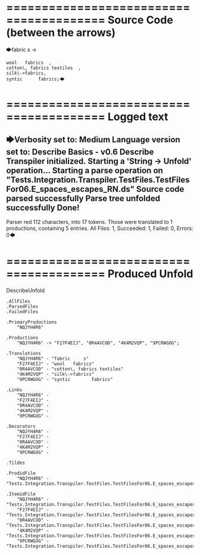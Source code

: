 ========================================
Source Code (between the arrows)
========================================

🡆fabric     s 	->

	wool   fabrics	,
	cotton\, fabrics textiles  ,
    silk\->fabrics,
    syntic 		fabrics;🡄

========================================
Logged text
========================================

🡆Verbosity set to: Medium
Language version set to: Describe Basics - v0.6
Describe Transpiler initialized.
Starting a 'String -> Unfold' operation...
Starting a parse operation on "Tests.Integration.Transpiler.TestFiles.TestFilesFor06.E_spaces_escapes_RN.ds"
Source code parsed successfully
Parse tree unfolded successfully
Done!
------------------------
Parser red 112 characters, into 17 tokens.
Those were translated to 1 productions, containing 5 entries.
All Files: 1, Succeeded: 1, Failed: 0, Errors: 0🡄

========================================
Produced Unfold
========================================

DescribeUnfold

    .AllFiles
    .ParsedFiles
    .FailedFiles

    .PrimaryProductions
        "NQJYH4R6" 

    .Productions
        "NQJYH4R6" -> "F27F4EIJ", "0R4AVCOD", "4K4M2VQP", "9PCRWGOG";

    .Translations
        "NQJYH4R6" - "fabric     s"
        "F27F4EIJ" - "wool   fabrics"
        "0R4AVCOD" - "cotton\, fabrics textiles"
        "4K4M2VQP" - "silk\->fabrics"
        "9PCRWGOG" - "syntic 		fabrics"

    .Links
        "NQJYH4R6" - 
        "F27F4EIJ" - 
        "0R4AVCOD" - 
        "4K4M2VQP" - 
        "9PCRWGOG" - 

    .Decorators
        "NQJYH4R6" - 
        "F27F4EIJ" - 
        "0R4AVCOD" - 
        "4K4M2VQP" - 
        "9PCRWGOG" - 

    .Tildes

    .ProdidFile
        "NQJYH4R6" - "Tests.Integration.Transpiler.TestFiles.TestFilesFor06.E_spaces_escapes_RN.ds"

    .ItemidFile
        "NQJYH4R6" - "Tests.Integration.Transpiler.TestFiles.TestFilesFor06.E_spaces_escapes_RN.ds"
        "F27F4EIJ" - "Tests.Integration.Transpiler.TestFiles.TestFilesFor06.E_spaces_escapes_RN.ds"
        "0R4AVCOD" - "Tests.Integration.Transpiler.TestFiles.TestFilesFor06.E_spaces_escapes_RN.ds"
        "4K4M2VQP" - "Tests.Integration.Transpiler.TestFiles.TestFilesFor06.E_spaces_escapes_RN.ds"
        "9PCRWGOG" - "Tests.Integration.Transpiler.TestFiles.TestFilesFor06.E_spaces_escapes_RN.ds"

